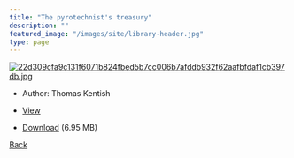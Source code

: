 ```yaml
---
title: "The pyrotechnist's treasury"
description: ""
featured_image: "/images/site/library-header.jpg"
type: page
---
```


<a href="https://drive.google.com/uc?export=view&id=1AhT1diOXpW732LbwZ4rFJYYbUwhLH1uz" target="_blank">![22d309cfa9c131f6071b824fbed5b7cc006b7afddb932f62aafbfdaf1cb397db.jpg](https://drive.google.com/uc?export=view&id=1dcPqGrizrmAKZYBL13CuBLFC7pbgeeJb)</a>
* Author: Thomas Kentish
* <a href="https://drive.google.com/uc?export=view&id=1AhT1diOXpW732LbwZ4rFJYYbUwhLH1uz" target="_blank">View</a>

* [Download](https://drive.google.com/uc?export=download&id=1AhT1diOXpW732LbwZ4rFJYYbUwhLH1uz) (6.95 MB)

[Back](/library/)

